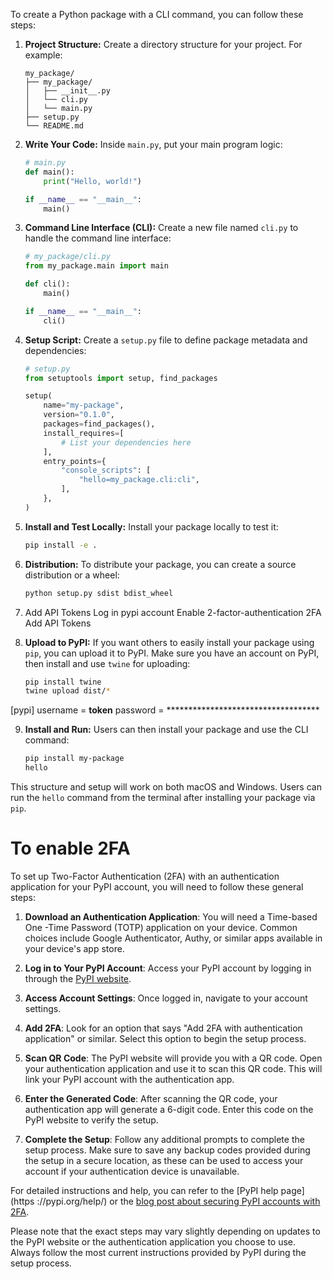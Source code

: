 To create a Python package with a CLI command, you can follow these steps:

1. **Project Structure:**
   Create a directory structure for your project. For example:
   ```
   my_package/
   ├── my_package/
   │   ├── __init__.py
   │   └── cli.py
   │   └── main.py
   ├── setup.py
   └── README.md
   ```

2. **Write Your Code:**
   Inside `main.py`, put your main program logic:
   ```python
   # main.py
   def main():
       print("Hello, world!")

   if __name__ == "__main__":
       main()
   ```

3. **Command Line Interface (CLI):**
   Create a new file named `cli.py` to handle the command line interface:
   ```python
   # my_package/cli.py
   from my_package.main import main

   def cli():
       main()

   if __name__ == "__main__":
       cli()
   ```

4. **Setup Script:**
   Create a `setup.py` file to define package metadata and dependencies:
   ```python
   # setup.py
   from setuptools import setup, find_packages

   setup(
       name="my-package",
       version="0.1.0",
       packages=find_packages(),
       install_requires=[
           # List your dependencies here
       ],
       entry_points={
           "console_scripts": [
               "hello=my_package.cli:cli",
           ],
       },
   )
   ```

5. **Install and Test Locally:**
   Install your package locally to test it:
   ```bash
   pip install -e .
   ```

6. **Distribution:**
   To distribute your package, you can create a source distribution or a wheel:
   ```bash
   python setup.py sdist bdist_wheel
   ```

7. Add API Tokens
Log in pypi account
Enable 2-factor-authentication 2FA
Add API Tokens

8. **Upload to PyPI:**
   If you want others to easily install your package using `pip`, you can upload it to PyPI. Make sure you have an account on PyPI, then install and use `twine` for uploading:
   ```bash
   pip install twine
   twine upload dist/*
   ```

[pypi]
  username = __token__
  password = ***********************************

9. **Install and Run:**
   Users can then install your package and use the CLI command:
   ```bash
   pip install my-package
   hello
   ```

This structure and setup will work on both macOS and Windows. Users can run the `hello` command from the terminal after installing your package via `pip`.

# To enable 2FA

To set up Two-Factor Authentication (2FA) with an authentication application for
your PyPI account, you will need to follow these general steps:

1. **Download an Authentication Application**: You will need a Time-based One
-Time Password (TOTP) application on your device. Common choices include Google 
Authenticator, Authy, or similar apps available in your device's app store.

2. **Log in to Your PyPI Account**: Access your PyPI account by logging in 
through the [PyPI website](https://pypi.org/).

3. **Access Account Settings**: Once logged in, navigate to your account 
settings.

4. **Add 2FA**: Look for an option that says "Add 2FA with authentication 
application" or similar. Select this option to begin the setup process.

5. **Scan QR Code**: The PyPI website will provide you with a QR code. Open your
authentication application and use it to scan this QR code. This will link your 
PyPI account with the authentication app.

6. **Enter the Generated Code**: After scanning the QR code, your authentication
app will generate a 6-digit code. Enter this code on the PyPI website to verify 
the setup.

7. **Complete the Setup**: Follow any additional prompts to complete the setup 
process. Make sure to save any backup codes provided during the setup in a 
secure location, as these can be used to access your account if your 
authentication device is unavailable.

For detailed instructions and help, you can refer to the [PyPI help page](https
://pypi.org/help/) or the [blog post about securing PyPI accounts with 2FA](
https://blog.pypi.org/posts/2023-05-25-securing-pypi-with-2fa/).

Please note that the exact steps may vary slightly depending on updates to the 
PyPI website or the authentication application you choose to use. Always follow 
the most current instructions provided by PyPI during the setup process.